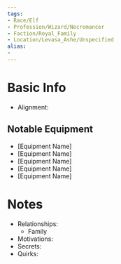 ```yaml
---
tags:
- Race/Elf
- Profession/Wizard/Necromancer
- Faction/Royal_Family
- Location/Levasa_Ashe/Unspecified
alias:
- 
---
```


# Basic Info
- Alignment: 

## Notable Equipment
- [Equipment Name]
- [Equipment Name]
- [Equipment Name]
- [Equipment Name]
- [Equipment Name]

# Notes
- Relationships: 
	- Family
- Motivations: 
- Secrets: 
- Quirks: 
